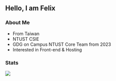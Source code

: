 ## Hello, I am Felix

### About Me
- From Taiwan
- NTUST CSIE
- GDG on Campus NTUST Core Team from 2023
- Interested in Front-end & Hosting

### Stats
<div>
    <img src="https://github-readme-stats.vercel.app/api/top-langs/?username=felixchen-tw&theme=react" />
</div>
